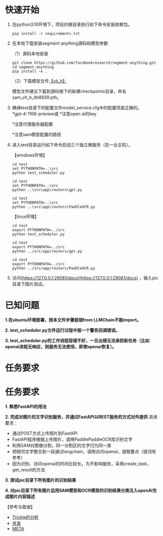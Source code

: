 # 快速开始

1. 在python3.10环境下，项目的根目录执行如下命令安装依赖包。
   
   ```shell
   pip install -r requirements.txt
   ```

2. 在本地下载安装segment anything源码和模型参数
   
   （1）源码本地安装
   
   ```shell
   git clone https://github.com/facebookresearch/segment-anything.git
   cd segment-anything
   pip install -e .
   ```
   
   （2）下载模型文件[【vit_h】](https://dl.fbaipublicfiles.com/segment_anything/sam_vit_h_4b8939.pth)
   
   模型文件建议下载到源码根下的新建checkpoints目录，命名sam_vit_h_4b8939.pth。

3. 确保test目录下的配置文件model_service.cfg中的配置项是正确的。  
   *gpt-4-1106-preview或
   *注意open ai的key
   
   *注意代理服务器配置
   
   *注意sam模型配置的路径   

4. 进入test目录运行如下命令启动三个独立微服务（在一台主机）。
   
   【windows环境】
   
   ```shell
   cd test
   set PYTHONPATH=..\src
   python test_scheduler.py
   ```
   
   ```shell
   cd test
   set PYTHONPATH=..\src
   python ..\src\app\routers\gpt.py
   ```
   
   ```shell
   cd test
   set PYTHONPATH=..\src
   python ..\src\app\routers\PaddleOCR.py
   ```
   
   【linux环境】
   
   ```shell
   cd test
   export PYTHONPATH=../src
   python test_scheduler.py
   ```
   
   ```shell
   cd test
   export PYTHONPATH=../src
   python ../src/app/routers/gpt.py
   ```
   
   ```shell
   cd test
   export PYTHONPATH=../src
   python ../src/app/routers/PaddleOCR.py
   ```

5. 访问[https://127.0.0.1:29081/docs](https://127.0.0.1:29081/docs) ，输入pic目录下图片测试。

# 已知问题

**1.在ubuntu环境部署，按本文件步骤报错from LLMChain不能import。**

**2. test_scheduler.py文件运行过程中报一个警告回调错误。**

**3. test_scheduler.py的工作进程容错不好，一旦出错无法承担新任务（比如openai进程无响应，则服务无法使用，即使openai恢复）。**



# 任务要求

# 任务要求

**1. 熟悉FastAPI的用法**

**2. 完成对图片的文字识别服务，并通过FastAPI以REST服务的方式对外提供**
具体要求：

- 通过POST方式上传图片到FastAPI
- FastAPI程序根据上传图片，调用PaddlePaddleOCR库识别文字
- 利用SAM对图像分割，同一分割区的文字归为同一类
- 把相邻文字整合到一段通过langchain，调用访问openai，提取要点（提词有参考）
- 因为识别、访问openai的时间比较长，为不影响服务，采用create_task，get_result的方法

**3. 测试pic目录下所有图片的识别结果**

**4. 对pic目录下所有图片运用SAM模型和OCR模型的识别结果分类注入openAI生成图片内容描述**

【参考与致谢】

- [Trickle的分析](https://github.com/PromptExpert/Trickle-On-WeChat/)
- [并发](https://fastapi.tiangolo.com/async/)
- [META](https://github.com/facebookresearch/segment-anything)